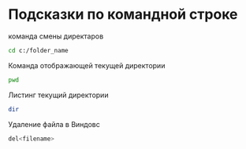 # Подсказки по командной строке

команда смены директаров 

```sh
cd c:/folder_name
```
Команда отображающей текущей директории
```sh
pwd
```
Листинг текущий директории
```sh
dir
```
Удаление файла в Виндовс
```sh
del<filename>
```